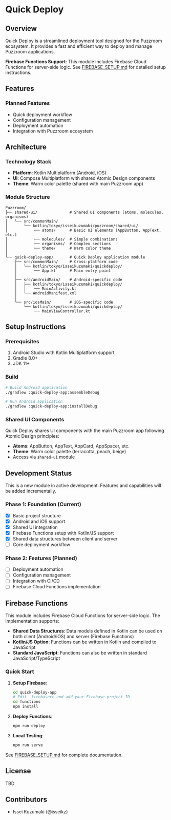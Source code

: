 # Quick Deploy

## Overview

Quick Deploy is a streamlined deployment tool designed for the Puzzroom ecosystem. It provides a fast and efficient way to deploy and manage Puzzroom applications.

**Firebase Functions Support**: This module includes Firebase Cloud Functions for server-side logic. See [FIREBASE_SETUP.md](FIREBASE_SETUP.md) for detailed setup instructions.

## Features

### Planned Features

- Quick deployment workflow
- Configuration management
- Deployment automation
- Integration with Puzzroom ecosystem

## Architecture

### Technology Stack

- **Platform**: Kotlin Multiplatform (Android, iOS)
- **UI**: Compose Multiplatform with shared Atomic Design components
- **Theme**: Warm color palette (shared with main Puzzroom app)

### Module Structure

```
Puzzroom/
├── shared-ui/              # Shared UI components (atoms, molecules, organisms)
│   └── src/commonMain/
│       └── kotlin/tokyo/isseikuzumaki/puzzroom/shared/ui/
│           ├── atoms/      # Basic UI elements (AppButton, AppText, etc.)
│           ├── molecules/  # Simple combinations
│           ├── organisms/  # Complex sections
│           └── theme/      # Warm color theme
│
└── quick-deploy-app/       # Quick Deploy application module
    ├── src/commonMain/     # Cross-platform code
    │   └── kotlin/tokyo/isseikuzumaki/quickdeploy/
    │       └── App.kt      # Main entry point
    │
    ├── src/androidMain/    # Android-specific code
    │   ├── kotlin/tokyo/isseikuzumaki/quickdeploy/
    │   │   └── MainActivity.kt
    │   └── AndroidManifest.xml
    │
    └── src/iosMain/        # iOS-specific code
        └── kotlin/tokyo/isseikuzumaki/quickdeploy/
            └── MainViewController.kt
```

## Setup Instructions

### Prerequisites

1. Android Studio with Kotlin Multiplatform support
2. Gradle 8.0+
3. JDK 11+

### Build

```bash
# Build Android application
./gradlew :quick-deploy-app:assembleDebug

# Run Android application
./gradlew :quick-deploy-app:installDebug
```

### Shared UI Components

Quick Deploy shares UI components with the main Puzzroom app following Atomic Design principles:

- **Atoms**: AppButton, AppText, AppCard, AppSpacer, etc.
- **Theme**: Warm color palette (terracotta, peach, beige)
- Access via `shared-ui` module

## Development Status

This is a new module in active development. Features and capabilities will be added incrementally.

### Phase 1: Foundation (Current)
- [x] Basic project structure
- [x] Android and iOS support
- [x] Shared UI integration
- [x] Firebase Functions setup with Kotlin/JS support
- [x] Shared data structures between client and server
- [ ] Core deployment workflow

### Phase 2: Features (Planned)
- [ ] Deployment automation
- [ ] Configuration management
- [ ] Integration with CI/CD
- [ ] Firebase Cloud Functions implementation

## Firebase Functions

This module includes Firebase Cloud Functions for server-side logic. The implementation supports:

- **Shared Data Structures**: Data models defined in Kotlin can be used on both client (Android/iOS) and server (Firebase Functions)
- **Kotlin/JS Option**: Functions can be written in Kotlin and compiled to JavaScript
- **Standard JavaScript**: Functions can also be written in standard JavaScript/TypeScript

### Quick Start

1. **Setup Firebase**:
   ```bash
   cd quick-deploy-app
   # Edit .firebaserc and add your Firebase project ID
   cd functions
   npm install
   ```

2. **Deploy Functions**:
   ```bash
   npm run deploy
   ```

3. **Local Testing**:
   ```bash
   npm run serve
   ```

See [FIREBASE_SETUP.md](FIREBASE_SETUP.md) for complete documentation.

## License

TBD

## Contributors

- Issei Kuzumaki (@isseikz)
